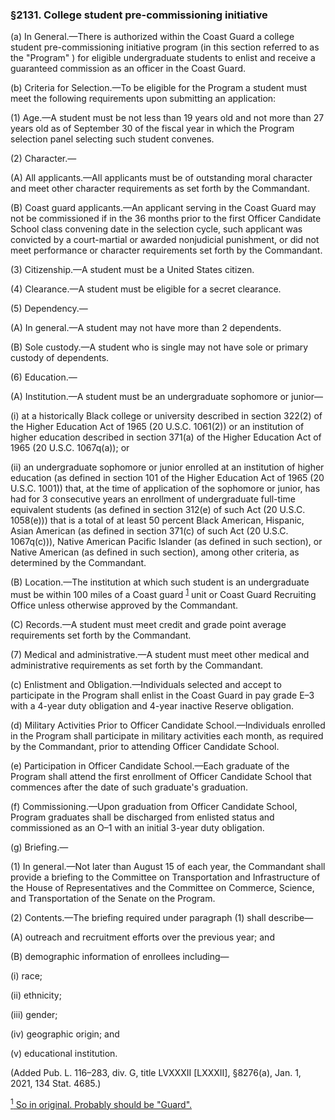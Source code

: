 ### §2131. College student pre-commissioning initiative ###

(a) In General.—There is authorized within the Coast Guard a college student pre-commissioning initiative program (in this section referred to as the "Program" ) for eligible undergraduate students to enlist and receive a guaranteed commission as an officer in the Coast Guard.

(b) Criteria for Selection.—To be eligible for the Program a student must meet the following requirements upon submitting an application:

(1) Age.—A student must be not less than 19 years old and not more than 27 years old as of September 30 of the fiscal year in which the Program selection panel selecting such student convenes.

(2) Character.—

(A) All applicants.—All applicants must be of outstanding moral character and meet other character requirements as set forth by the Commandant.

(B) Coast guard applicants.—An applicant serving in the Coast Guard may not be commissioned if in the 36 months prior to the first Officer Candidate School class convening date in the selection cycle, such applicant was convicted by a court-martial or awarded nonjudicial punishment, or did not meet performance or character requirements set forth by the Commandant.

(3) Citizenship.—A student must be a United States citizen.

(4) Clearance.—A student must be eligible for a secret clearance.

(5) Dependency.—

(A) In general.—A student may not have more than 2 dependents.

(B) Sole custody.—A student who is single may not have sole or primary custody of dependents.

(6) Education.—

(A) Institution.—A student must be an undergraduate sophomore or junior—

(i) at a historically Black college or university described in section 322(2) of the Higher Education Act of 1965 (20 U.S.C. 1061(2)) or an institution of higher education described in section 371(a) of the Higher Education Act of 1965 (20 U.S.C. 1067q(a)); or

(ii) an undergraduate sophomore or junior enrolled at an institution of higher education (as defined in section 101 of the Higher Education Act of 1965 (20 U.S.C. 1001)) that, at the time of application of the sophomore or junior, has had for 3 consecutive years an enrollment of undergraduate full-time equivalent students (as defined in section 312(e) of such Act (20 U.S.C. 1058(e))) that is a total of at least 50 percent Black American, Hispanic, Asian American (as defined in section 371(c) of such Act (20 U.S.C. 1067q(c))), Native American Pacific Islander (as defined in such section), or Native American (as defined in such section), among other criteria, as determined by the Commandant.

(B) Location.—The institution at which such student is an undergraduate must be within 100 miles of a Coast guard <sup><a href="#2131_1_target" name="2131_1">1</a></sup> unit or Coast Guard Recruiting Office unless otherwise approved by the Commandant.

(C) Records.—A student must meet credit and grade point average requirements set forth by the Commandant.

(7) Medical and administrative.—A student must meet other medical and administrative requirements as set forth by the Commandant.

(c) Enlistment and Obligation.—Individuals selected and accept to participate in the Program shall enlist in the Coast Guard in pay grade E–3 with a 4-year duty obligation and 4-year inactive Reserve obligation.

(d) Military Activities Prior to Officer Candidate School.—Individuals enrolled in the Program shall participate in military activities each month, as required by the Commandant, prior to attending Officer Candidate School.

(e) Participation in Officer Candidate School.—Each graduate of the Program shall attend the first enrollment of Officer Candidate School that commences after the date of such graduate's graduation.

(f) Commissioning.—Upon graduation from Officer Candidate School, Program graduates shall be discharged from enlisted status and commissioned as an O–1 with an initial 3-year duty obligation.

(g) Briefing.—

(1) In general.—Not later than August 15 of each year, the Commandant shall provide a briefing to the Committee on Transportation and Infrastructure of the House of Representatives and the Committee on Commerce, Science, and Transportation of the Senate on the Program.

(2) Contents.—The briefing required under paragraph (1) shall describe—

(A) outreach and recruitment efforts over the previous year; and

(B) demographic information of enrollees including—

(i) race;

(ii) ethnicity;

(iii) gender;

(iv) geographic origin; and

(v) educational institution.

(Added Pub. L. 116–283, div. G, title LVXXXII [LXXXII], §8276(a), Jan. 1, 2021, 134 Stat. 4685.)

[<sup>1</sup> So in original. Probably should be "Guard".](#2131_1)
